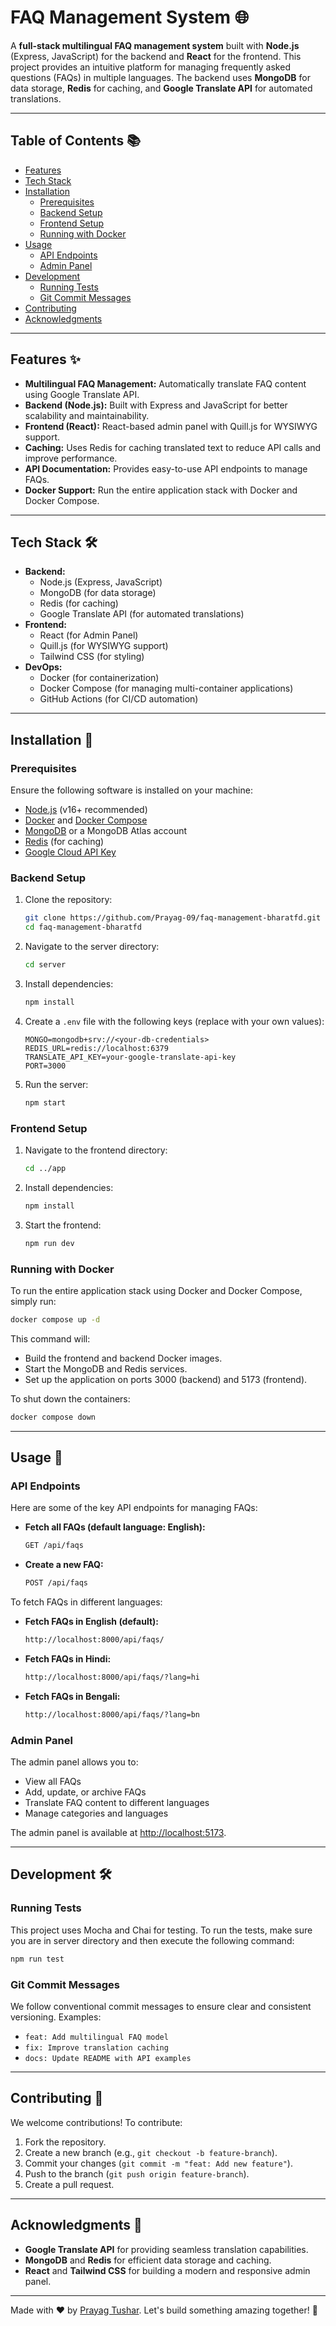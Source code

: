 # FAQ Management System 🌐

A **full-stack multilingual FAQ management system** built with **Node.js** (Express, JavaScript) for the backend and **React** for the frontend. This project provides an intuitive platform for managing frequently asked questions (FAQs) in multiple languages. The backend uses **MongoDB** for data storage, **Redis** for caching, and **Google Translate API** for automated translations.

---

## Table of Contents 📚

- [Features](#features)
- [Tech Stack](#tech-stack)
- [Installation](#installation)
  - [Prerequisites](#prerequisites)
  - [Backend Setup](#backend-setup)
  - [Frontend Setup](#frontend-setup)
  - [Running with Docker](#running-with-docker)
- [Usage](#usage)
  - [API Endpoints](#api-endpoints)
  - [Admin Panel](#admin-panel)
- [Development](#development)
  - [Running Tests](#running-tests)
  - [Git Commit Messages](#git-commit-messages)
- [Contributing](#contributing)
- [Acknowledgments](#acknowledgments)

---

## Features ✨

- **Multilingual FAQ Management:** Automatically translate FAQ content using Google Translate API.
- **Backend (Node.js):** Built with Express and JavaScript for better scalability and maintainability.
- **Frontend (React):** React-based admin panel with Quill.js for WYSIWYG support.
- **Caching:** Uses Redis for caching translated text to reduce API calls and improve performance.
- **API Documentation:** Provides easy-to-use API endpoints to manage FAQs.
- **Docker Support:** Run the entire application stack with Docker and Docker Compose.

---

## Tech Stack 🛠️

- **Backend:**
  - Node.js (Express, JavaScript)
  - MongoDB (for data storage)
  - Redis (for caching)
  - Google Translate API (for automated translations)
- **Frontend:**
  - React (for Admin Panel)
  - Quill.js (for WYSIWYG support)
  - Tailwind CSS (for styling)
- **DevOps:**
  - Docker (for containerization)
  - Docker Compose (for managing multi-container applications)
  - GitHub Actions (for CI/CD automation)

---

## Installation 🚀

### Prerequisites

Ensure the following software is installed on your machine:

- [Node.js](https://nodejs.org/en/) (v16+ recommended)
- [Docker](https://www.docker.com/) and [Docker Compose](https://docs.docker.com/compose/)
- [MongoDB](https://www.mongodb.com/) or a MongoDB Atlas account
- [Redis](https://redis.io/) (for caching)
- [Google Cloud API Key](https://cloud.google.com/translate/docs/setup)

### Backend Setup

1. Clone the repository:

   ```bash
   git clone https://github.com/Prayag-09/faq-management-bharatfd.git
   cd faq-management-bharatfd
   ```

2. Navigate to the server directory:

   ```bash
   cd server
   ```

3. Install dependencies:

   ```bash
   npm install
   ```

4. Create a `.env` file with the following keys (replace with your own values):

   ```env
   MONGO=mongodb+srv://<your-db-credentials>
   REDIS_URL=redis://localhost:6379
   TRANSLATE_API_KEY=your-google-translate-api-key
   PORT=3000
   ```

5. Run the server:

   ```bash
   npm start
   ```

### Frontend Setup

1. Navigate to the frontend directory:

   ```bash
   cd ../app
   ```

2. Install dependencies:

   ```bash
   npm install
   ```

3. Start the frontend:

   ```bash
   npm run dev
   ```

### Running with Docker

To run the entire application stack using Docker and Docker Compose, simply run:

```bash
docker compose up -d
```

This command will:

- Build the frontend and backend Docker images.
- Start the MongoDB and Redis services.
- Set up the application on ports 3000 (backend) and 5173 (frontend).

To shut down the containers:

```bash
docker compose down
```

---

## Usage 📖

### API Endpoints

Here are some of the key API endpoints for managing FAQs:

- **Fetch all FAQs (default language: English):**

  ```bash
  GET /api/faqs
  ```

- **Create a new FAQ:**
  ```bash
  POST /api/faqs
  ```

To fetch FAQs in different languages:

- **Fetch FAQs in English (default):**

  ```bash
  http://localhost:8000/api/faqs/
  ```

- **Fetch FAQs in Hindi:**

  ```bash
  http://localhost:8000/api/faqs/?lang=hi
  ```

- **Fetch FAQs in Bengali:**
  ```bash
  http://localhost:8000/api/faqs/?lang=bn
  ```

### Admin Panel

The admin panel allows you to:

- View all FAQs
- Add, update, or archive FAQs
- Translate FAQ content to different languages
- Manage categories and languages

The admin panel is available at [http://localhost:5173](http://localhost:5173).

---

## Development 🛠️

### Running Tests

This project uses Mocha and Chai for testing. To run the tests, make sure you are in server directory and then execute the following command:

```bash
npm run test
```

### Git Commit Messages

We follow conventional commit messages to ensure clear and consistent versioning. Examples:

- `feat: Add multilingual FAQ model`
- `fix: Improve translation caching`
- `docs: Update README with API examples`

---

## Contributing 🤝

We welcome contributions! To contribute:

1. Fork the repository.
2. Create a new branch (e.g., `git checkout -b feature-branch`).
3. Commit your changes (`git commit -m "feat: Add new feature"`).
4. Push to the branch (`git push origin feature-branch`).
5. Create a pull request.

---

## Acknowledgments 🙏

- **Google Translate API** for providing seamless translation capabilities.
- **MongoDB** and **Redis** for efficient data storage and caching.
- **React** and **Tailwind CSS** for building a modern and responsive admin panel.

---

Made with ❤️ by [Prayag Tushar](https://github.com/Prayag-09). Let's build something amazing together! 🚀
